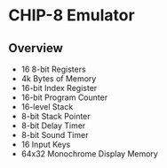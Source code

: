 # CHIP-8 Emulator

## Overview

* 16 8-bit Registers
* 4k Bytes of Memory
* 16-bit Index Register 
* 16-bit Program Counter 
* 16-level Stack
* 8-bit Stack Pointer
* 8-bit Delay Timer
* 8-bit Sound Timer
* 16 Input Keys
* 64x32 Monochrome Display Memory

